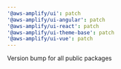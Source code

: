 ```yaml
---
'@aws-amplify/ui': patch
'@aws-amplify/ui-angular': patch
'@aws-amplify/ui-react': patch
'@aws-amplify/ui-theme-base': patch
'@aws-amplify/ui-vue': patch
---
```


Version bump for all public packages
